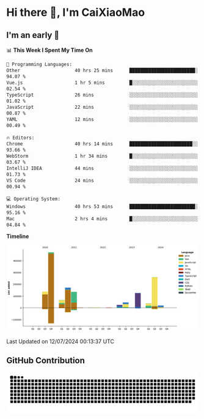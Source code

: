# Hi there 👋, I'm CaiXiaoMao

## I'm an early 🐤
<!--START_SECTION:waka-->
📊 **This Week I Spent My Time On** 

```text
💬 Programming Languages: 
Other                    40 hrs 25 mins      ████████████████████████░   94.07 % 
Vue.js                   1 hr 5 mins         █░░░░░░░░░░░░░░░░░░░░░░░░   02.54 % 
TypeScript               26 mins             ░░░░░░░░░░░░░░░░░░░░░░░░░   01.02 % 
JavaScript               22 mins             ░░░░░░░░░░░░░░░░░░░░░░░░░   00.87 % 
YAML                     12 mins             ░░░░░░░░░░░░░░░░░░░░░░░░░   00.49 % 

🔥 Editors: 
Chrome                   40 hrs 14 mins      ███████████████████████░░   93.66 % 
WebStorm                 1 hr 34 mins        █░░░░░░░░░░░░░░░░░░░░░░░░   03.67 % 
IntelliJ IDEA            44 mins             ░░░░░░░░░░░░░░░░░░░░░░░░░   01.73 % 
VS Code                  24 mins             ░░░░░░░░░░░░░░░░░░░░░░░░░   00.94 % 

💻 Operating System: 
Windows                  40 hrs 53 mins      ████████████████████████░   95.16 % 
Mac                      2 hrs 4 mins        █░░░░░░░░░░░░░░░░░░░░░░░░   04.84 % 
```

**Timeline**

![Lines of Code chart](https://raw.githubusercontent.com/caixiaomao/caixiaomao/main/assets/bar_graph.png)


 Last Updated on 12/07/2024 00:13:37 UTC
<!--END_SECTION:waka-->

## GitHub Contribution
<picture>
  <source media="(prefers-color-scheme: dark)" srcset="/dist/snake/github-contribution-grid-snake-dark.svg" />
  <source media="(prefers-color-scheme: light)" srcset="/dist/snake/github-contribution-grid-snake.svg" />
  <img alt="github contribution grid snake animation" src="/dist/snake/github-contribution-grid-snake.svg" />
</picture>
